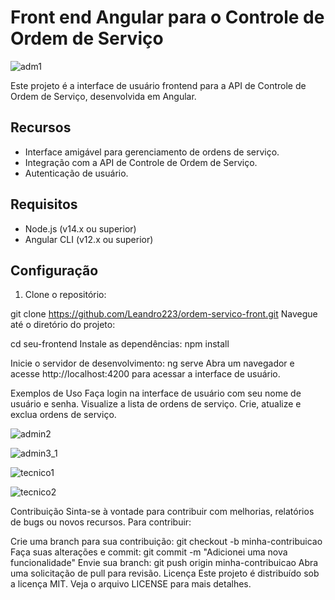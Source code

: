 # Front end Angular para o Controle de Ordem de Serviço

![adm1](https://github.com/Leandro223/api-controle-ponto-inteligente/assets/29740781/82c5ff02-b4de-4ca9-9ddc-9871fd67521b)


Este projeto é a interface de usuário frontend para a API de Controle de Ordem de Serviço, desenvolvida em Angular.

## Recursos

- Interface amigável para gerenciamento de ordens de serviço.
- Integração com a API de Controle de Ordem de Serviço.
- Autenticação de usuário.

## Requisitos

- Node.js (v14.x ou superior)
- Angular CLI (v12.x ou superior)

## Configuração

1. Clone o repositório:

git clone https://github.com/Leandro223/ordem-servico-front.git
Navegue até o diretório do projeto:

cd seu-frontend
Instale as dependências:
npm install

Inicie o servidor de desenvolvimento:
ng serve
Abra um navegador e acesse http://localhost:4200 para acessar a interface de usuário.

Exemplos de Uso
Faça login na interface de usuário com seu nome de usuário e senha.
Visualize a lista de ordens de serviço.
Crie, atualize e exclua ordens de serviço.




![admin2](https://github.com/Leandro223/api-controle-ponto-inteligente/assets/29740781/53436a42-249e-4457-ad4a-e8e418ac035b)


![admin3_1](https://github.com/Leandro223/api-controle-ponto-inteligente/assets/29740781/77cb0b66-6fb2-479f-8e23-2c92eb0631ee)



![tecnico1](https://github.com/Leandro223/api-controle-ponto-inteligente/assets/29740781/90558b99-b7d3-46da-9174-1a71dde74e36)


![tecnico2](https://github.com/Leandro223/api-controle-ponto-inteligente/assets/29740781/de54aa6b-3fb7-44eb-8f7e-51b3217e3d6c)



Contribuição
Sinta-se à vontade para contribuir com melhorias, relatórios de bugs ou novos recursos. Para contribuir:

Crie uma branch para sua contribuição: git checkout -b minha-contribuicao
Faça suas alterações e commit: git commit -m "Adicionei uma nova funcionalidade"
Envie sua branch: git push origin minha-contribuicao
Abra uma solicitação de pull para revisão.
Licença
Este projeto é distribuído sob a licença MIT. Veja o arquivo LICENSE para mais detalhes.
